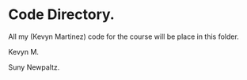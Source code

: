 # Code Directory. 

All my (Kevyn Martinez) code for the course will be place in this folder.

Kevyn M.

Suny Newpaltz. 
